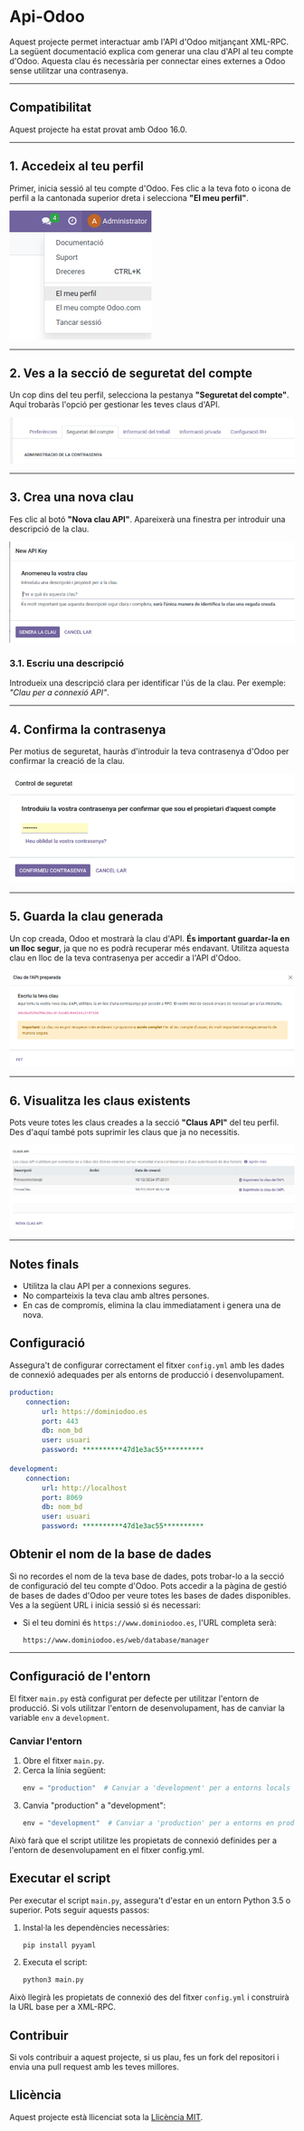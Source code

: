 # Api-Odoo

Aquest projecte permet interactuar amb l'API d'Odoo mitjançant XML-RPC. La següent documentació explica com generar una clau d'API al teu compte d'Odoo. Aquesta clau és necessària per connectar eines externes a Odoo sense utilitzar una contrasenya.

---

## Compatibilitat

Aquest projecte ha estat provat amb Odoo 16.0.

---

## 1. Accedeix al teu perfil
Primer, inicia sessió al teu compte d'Odoo. Fes clic a la teva foto o icona de perfil a la cantonada superior dreta i selecciona **"El meu perfil"**.

![El meu perfil](img/elmeuperfil.png)

---

## 2. Ves a la secció de seguretat del compte
Un cop dins del teu perfil, selecciona la pestanya **"Seguretat del compte"**. Aquí trobaràs l'opció per gestionar les teves claus d'API.

![Seguretat del compte](img/seguretat.png)

---

## 3. Crea una nova clau
Fes clic al botó **"Nova clau API"**. Apareixerà una finestra per introduir una descripció de la clau.

![Nova clau](img/NomClau.png)

### 3.1. Escriu una descripció
Introdueix una descripció clara per identificar l'ús de la clau. Per exemple: *"Clau per a connexió API"*.

---

## 4. Confirma la contrasenya
Per motius de seguretat, hauràs d'introduir la teva contrasenya d'Odoo per confirmar la creació de la clau.

![Confirma contrasenya](img/password.png)

---

## 5. Guarda la clau generada
Un cop creada, Odoo et mostrarà la clau d'API. **És important guardar-la en un lloc segur**, ja que no es podrà recuperar més endavant. Utilitza aquesta clau en lloc de la teva contrasenya per accedir a l'API d'Odoo.

![Clau generada](img/NovaClauCreada.png)

---

## 6. Visualitza les claus existents
Pots veure totes les claus creades a la secció **"Claus API"** del teu perfil. Des d'aquí també pots suprimir les claus que ja no necessitis.

![Gestió de claus](img/clausAPi.png)

---

## Notes finals
- Utilitza la clau API per a connexions segures.
- No comparteixis la teva clau amb altres persones.
- En cas de compromís, elimina la clau immediatament i genera una de nova.


## Configuració

Assegura't de configurar correctament el fitxer `config.yml` amb les dades de connexió adequades per als entorns de producció i desenvolupament.
```yaml
production:    
    connection:
        url: https://dominiodoo.es
        port: 443
        db: nom_bd
        user: usuari
        password: **********47d1e3ac55**********

development:    
    connection:
        url: http://localhost
        port: 8069
        db: nom_bd
        user: usuari
        password: **********47d1e3ac55**********
```
## Obtenir el nom de la base de dades

Si no recordes el nom de la teva base de dades, pots trobar-lo a la secció de configuració del teu compte d'Odoo. Pots accedir a la pàgina de gestió de bases de dades d'Odoo per veure totes les bases de dades disponibles. Ves a la següent URL i inicia sessió si és necessari:

- Si el teu domini és `https://www.dominiodoo.es`, l'URL completa serà:
  ```plaintext
  https://www.dominiodoo.es/web/database/manager
  ```
---

## Configuració de l'entorn

El fitxer `main.py` està configurat per defecte per utilitzar l'entorn de producció. Si vols utilitzar l'entorn de desenvolupament, has de canviar la variable `env` a `development`.

### Canviar l'entorn

1. Obre el fitxer `main.py`.
2. Cerca la línia següent:
   ```python
   env = "production"  # Canviar a 'development' per a entorns locals
   ```
3. Canvia "production" a "development": 
   ```python
   env = "development"  # Canviar a 'production' per a entorns en producció
   ```
Això farà que el script utilitze les propietats de connexió definides per a l'entorn de desenvolupament en el fitxer config.yml.

## Executar el script

Per executar el script `main.py`, assegura't d'estar en un entorn Python 3.5 o superior. Pots seguir aquests passos:

1. Instal·la les dependències necessàries:
   ```sh
   pip install pyyaml
   ```
2. Executa el script:
   ```sh
   python3 main.py
   ```

Això llegirà les propietats de connexió des del fitxer `config.yml` i construirà la URL base per a XML-RPC.

## Contribuir

Si vols contribuir a aquest projecte, si us plau, fes un fork del repositori i envia una pull request amb les teves millores.

## Llicència

Aquest projecte està llicenciat sota la [Llicència MIT](LICENSE).